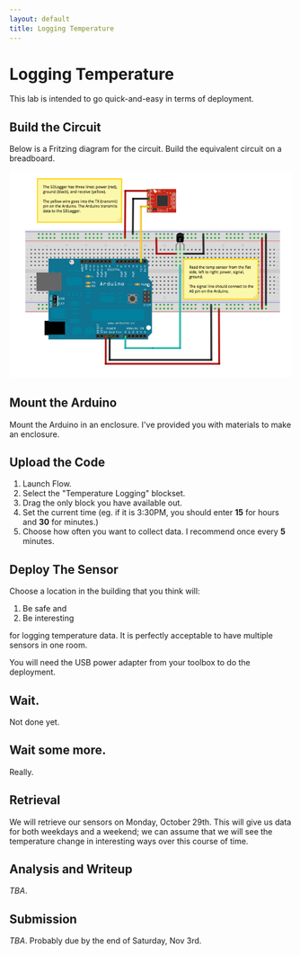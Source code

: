 ```yaml
---
layout: default
title: Logging Temperature
---
```


# Logging Temperature

This lab is intended to go quick-and-easy in terms of deployment.

## Build the Circuit

Below is a Fritzing diagram for the circuit. Build the equivalent circuit on a breadboard.

<div align="center">
  <img src="logging-temperature/temperature-logging.png">
</div>

## Mount the Arduino

Mount the Arduino in an enclosure. I've provided you with materials to make an enclosure.

## Upload the Code

1. Launch Flow.
1. Select the "Temperature Logging" blockset.
1. Drag the only block you have available out.
1. Set the current time (eg. if it is 3:30PM, you should enter **15** for hours and **30** for minutes.)
1. Choose how often you want to collect data. I recommend once every **5** minutes.

## Deploy The Sensor

Choose a location in the building that you think will:

1. Be safe and
1. Be interesting

for logging temperature data. It is perfectly acceptable to have multiple sensors in one room.

You will need the USB power adapter from your toolbox to do the deployment.

## Wait.

Not done yet.

## Wait some more.

Really.

## Retrieval

We will retrieve our sensors on Monday, October 29th. This will give us data for both weekdays and a weekend; we can assume that we will see the temperature change in interesting ways over this course of time.

## Analysis and Writeup

*TBA*.

## Submission

*TBA*. Probably due by the end of Saturday, Nov 3rd.